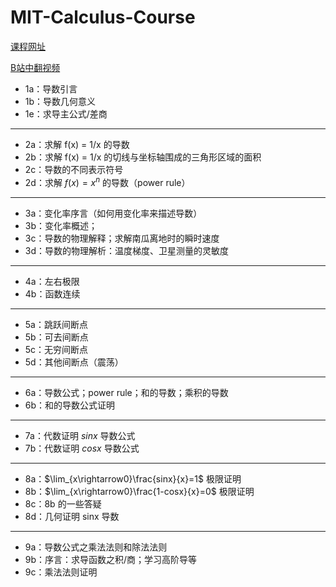# MIT-Calculus-Course

[课程网址](https://ocw.mit.edu/courses/18-01sc-single-variable-calculus-fall-2010/)

[B站中翻视频](https://www.bilibili.com/video/BV12r4y147RH/?spm_id_from=333.999.0.0)

- 1a：导数引言
- 1b：导数几何意义
- 1e：求导主公式/差商

---

- 2a：求解 f(x) = 1/x 的导数
- 2b：求解 f(x) = 1/x 的切线与坐标轴围成的三角形区域的面积
- 2c：导数的不同表示符号
- 2d：求解 $f(x) = x^n$ 的导数（power rule）

---

- 3a：变化率序言（如何用变化率来描述导数）
- 3b：变化率概述；
- 3c：导数的物理解释；求解南瓜离地时的瞬时速度
- 3d：导数的物理解析：温度梯度、卫星测量的灵敏度

---

- 4a：左右极限
- 4b：函数连续

---

- 5a：跳跃间断点
- 5b：可去间断点
- 5c：无穷间断点
- 5d：其他间断点（震荡）

---

- 6a：导数公式；power rule；和的导数；乘积的导数
- 6b：和的导数公式证明

---

- 7a：代数证明 $sinx$ 导数公式
- 7b：代数证明 $cosx$ 导数公式

---

- 8a：$\lim_{x\rightarrow0}\frac{sinx}{x}=1$ 极限证明
- 8b：$\lim_{x\rightarrow0}\frac{1-cosx}{x}=0$ 极限证明
- 8c：8b 的一些答疑
- 8d：几何证明 sinx 导数

---

- 9a：导数公式之乘法法则和除法法则
- 9b：序言：求导函数之积/商；学习高阶导等
- 9c：乘法法则证明